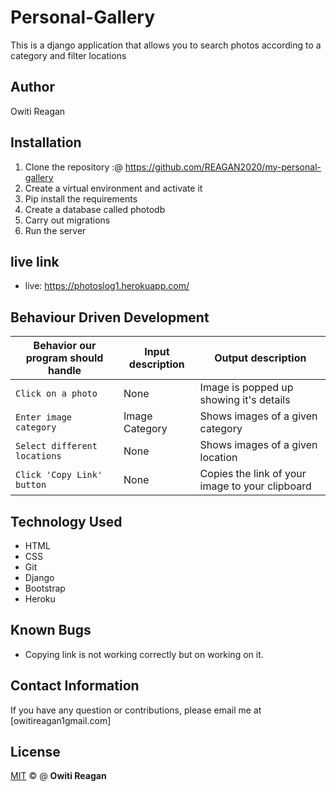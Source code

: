 # Personal-Gallery

This is a django application that allows you to search photos according to a category and filter locations

## Author
Owiti Reagan


## Installation

1. Clone the repository  :@ https://github.com/REAGAN2020/my-personal-gallery
2. Create a virtual environment and activate it
3. Pip install the requirements
4. Create a database called photodb
5. Carry out migrations
6. Run the server

## live link
- live: https://photoslog1.herokuapp.com/


## Behaviour Driven Development

| Behavior our program should handle | Input description |  Output description
| --- | --- | --- |
| `Click on a photo` | None | Image is popped up showing it's details
| `Enter image category` | Image Category |  Shows images of a given category
| `Select different locations` | None |  Shows images of a given location
| `Click 'Copy Link' button` | None |  Copies the link of your image to your clipboard


## Technology Used
- HTML
- CSS
- Git
- Django
- Bootstrap
- Heroku

## Known Bugs

- Copying link is not working correctly but on working on it.

## Contact Information

If you have any question or contributions, please email me at [owitireagan1gmail.com]


## License

[MIT](LICENSE.md) © @ **Owiti Reagan**
